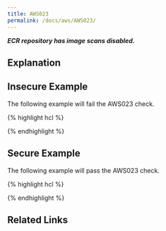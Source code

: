 ```yaml
---
title: AWS023
permalink: /docs/aws/AWS023/
---
```


***ECR repository has image scans disabled.***

## Explanation





## Insecure Example

The following example will fail the AWS023 check.

{% highlight hcl %}



{% endhighlight %}

## Secure Example

The following example will pass the AWS023 check.

{% highlight hcl %}



{% endhighlight %}

## Related Links


